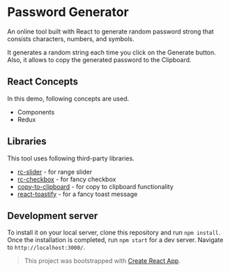 # Password Generator

An online tool built with React to generate random password strong that consists characters, numbers, and symbols.

It generates a random string each time you click on the Generate button. Also, it allows to copy the generated password to the Clipboard.

## React Concepts
In this demo, following concepts are used.

* Components
* Redux

## Libraries
This tool uses following third-party libraries.

* [rc-slider](https://www.npmjs.com/package/rc-slider) - for range slider
* [rc-checkbox](https://www.npmjs.com/package/rc-checkbox) - for fancy checkbox
* [copy-to-clipboard](https://www.npmjs.com/package/copy-to-clipboard) - for copy to clipboard functionality
* [react-toastify](https://www.npmjs.com/package/react-toastify) - for a fancy toast message

## Development server

To install it on your local server, clone this repository and run `npm install`. Once the installation is completed,
run `npm start` for a dev server. Navigate to `http://localhost:3000/`.

> This project was bootstrapped with [Create React App](https://github.com/facebookincubator/create-react-app).
